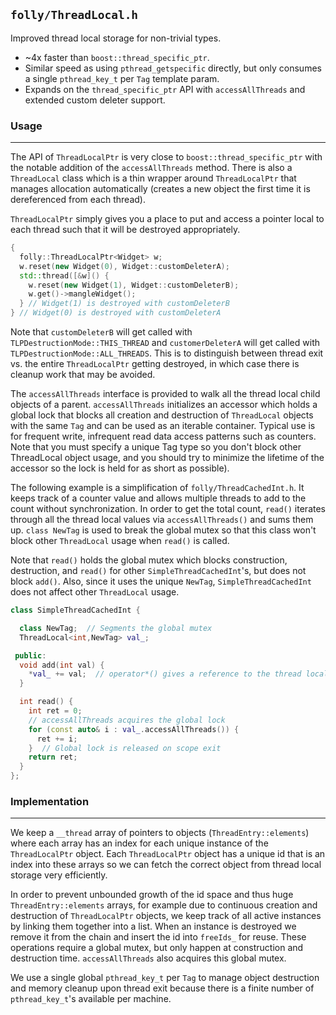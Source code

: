 `folly/ThreadLocal.h`
----------------------

Improved thread local storage for non-trivial types.

 * ~4x faster than `boost::thread_specific_ptr`.
 * Similar speed as using `pthread_getspecific` directly, but only consumes a
   single `pthread_key_t` per `Tag` template param.
 * Expands on the `thread_specific_ptr` API with `accessAllThreads` and extended
   custom deleter support.


### Usage
***

The API of `ThreadLocalPtr` is very close to `boost::thread_specific_ptr` with
the notable addition of the `accessAllThreads` method.  There is also a
`ThreadLocal` class which is a thin wrapper around `ThreadLocalPtr` that manages
allocation automatically (creates a new object the first time it is dereferenced
from each thread).

`ThreadLocalPtr` simply gives you a place to put and access a pointer local to
each thread such that it will be destroyed appropriately.

```Cpp
{
  folly::ThreadLocalPtr<Widget> w;
  w.reset(new Widget(0), Widget::customDeleterA);
  std::thread([&w]() {
    w.reset(new Widget(1), Widget::customDeleterB);
    w.get()->mangleWidget();
  } // Widget(1) is destroyed with customDeleterB
} // Widget(0) is destroyed with customDeleterA
```

Note that `customDeleterB` will get called with
`TLPDestructionMode::THIS_THREAD` and `customerDeleterA` will get called with
`TLPDestructionMode::ALL_THREADS`.  This is to distinguish between thread exit
vs. the entire `ThreadLocalPtr` getting destroyed, in which case there is
cleanup work that may be avoided.

The `accessAllThreads` interface is provided to walk all the thread local child
objects of a parent.  `accessAllThreads` initializes an accessor
which holds a global lock that blocks all creation and destruction of
`ThreadLocal` objects with the same `Tag` and can be used as an iterable
container. Typical use is for frequent write, infrequent read data access
patterns such as counters.  Note that you must specify a unique Tag type so you
don't block other ThreadLocal object usage, and you should try to minimize the
lifetime of the accessor so the lock is held for as short as possible).

The following example is a simplification of `folly/ThreadCachedInt.h`.  It
keeps track of a counter value and allows multiple threads to add to the count
without synchronization.  In order to get the total count, `read()` iterates
through all the thread local values via `accessAllThreads()` and sums them up.
`class NewTag` is used to break the global mutex so that this class won't block
other `ThreadLocal` usage when `read()` is called.

Note that `read()` holds the global mutex which blocks construction,
destruction, and `read()` for other `SimpleThreadCachedInt`'s, but does not
block `add()`.  Also, since it uses the unique `NewTag`, `SimpleThreadCachedInt`
does not affect other `ThreadLocal` usage.

```Cpp
class SimpleThreadCachedInt {

  class NewTag;  // Segments the global mutex
  ThreadLocal<int,NewTag> val_;

 public:
  void add(int val) {
    *val_ += val;  // operator*() gives a reference to the thread local instance
  }

  int read() {
    int ret = 0;
    // accessAllThreads acquires the global lock
    for (const auto& i : val_.accessAllThreads()) {
      ret += i;
    }  // Global lock is released on scope exit
    return ret;
  }
};
```


### Implementation
***

We keep a `__thread` array of pointers to objects (`ThreadEntry::elements`)
where each array has an index for each unique instance of the `ThreadLocalPtr`
object.  Each `ThreadLocalPtr` object has a unique id that is an index into
these arrays so we can fetch the correct object from thread local storage
very efficiently.

In order to prevent unbounded growth of the id space and thus huge
`ThreadEntry::elements` arrays, for example due to continuous creation and
destruction of `ThreadLocalPtr` objects, we keep track of all active instances
by linking them together into a list.  When an instance is destroyed we remove
it from the chain and insert the id into `freeIds_` for reuse.  These operations
require a global mutex, but only happen at construction and destruction time.
`accessAllThreads` also acquires this global mutex.

We use a single global `pthread_key_t` per `Tag` to manage object destruction
and memory cleanup upon thread exit because there is a finite number of
`pthread_key_t`'s available per machine.
